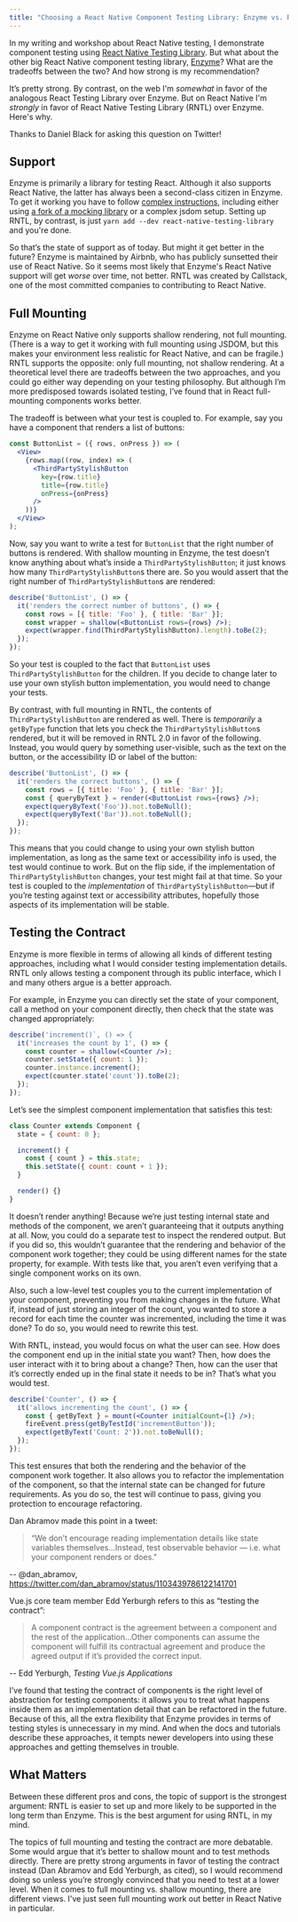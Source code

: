 ```yaml
---
title: "Choosing a React Native Component Testing Library: Enzyme vs. React Native Testing Library"
---
```


In my writing and workshop about React Native testing, I demonstrate component testing using [React Native Testing Library][rntl]. But what about the other big React Native component testing library, [Enzyme][enzyme]? What are the tradeoffs between the two? And how strong is my recommendation?

It’s pretty strong. By contrast, on the web I'm *somewhat* in favor of the analogous React Testing Library over Enzyme. But on React Native I'm *strongly* in favor of React Native Testing Library (RNTL) over Enzyme. Here's why.

Thanks to Daniel Black for asking this question on Twitter!

## Support
Enzyme is primarily a library for testing React. Although it also supports React Native, the latter has always been a second-class citizen in Enzyme. To get it working you have to follow [complex instructions](https://airbnb.io/enzyme/docs/guides/react-native.html), including either using [a fork of a mocking library](https://github.com/RealOrangeOne/react-native-mock) or a complex jsdom setup. Setting up RNTL, by contrast, is just `yarn add --dev react-native-testing-library` and you're done.

So that’s the state of support as of today. But might it get better in the future? Enzyme is maintained by Airbnb, who has publicly sunsetted their use of React Native. So it seems most likely that Enzyme's React Native support will get *worse* over time, not better. RNTL was created by Callstack, one of the most committed companies to contributing to React Native.

## Full Mounting
Enzyme on React Native only supports shallow rendering, not full mounting. (There is a way to get it working with full mounting using JSDOM, but this makes your environment less realistic for React Native, and can be fragile.) RNTL supports the opposite: only full mounting, not shallow rendering. At a theoretical level there are tradeoffs between the two approaches, and you could go either way depending on your testing philosophy. But although I’m more predisposed towards isolated testing, I’ve found that in React full-mounting components works better.

The tradeoff is between what your test is coupled to. For example, say you have a component that renders a list of buttons:

```jsx
const ButtonList = ({ rows, onPress }) => (
  <View>
    {rows.map((row, index) => (
      <ThirdPartyStylishButton
        key={row.title}
        title={row.title}
        onPress={onPress}
      />
    ))}
  </View>
);
```

Now, say you want to write a test for `ButtonList` that the right number of buttons is rendered. With shallow mounting in Enzyme, the test doesn’t know anything about what’s inside a `ThirdPartyStylishButton`; it just knows how many `ThirdPartyStylishButton`s there are. So you would assert that the right number of `ThirdPartyStylishButton`s are rendered:

```jsx
describe('ButtonList', () => {
  it('renders the correct number of buttons', () => {
    const rows = [{ title: 'Foo' }, { title: 'Bar' }];
    const wrapper = shallow(<ButtonList rows={rows} />);
    expect(wrapper.find(ThirdPartyStylishButton).length).toBe(2);
  });
});
```

So your test is coupled to the fact that `ButtonList` uses `ThirdPartyStylishButton` for the children. If you decide to change later to use your own stylish button implementation, you would need to change your tests.

By contrast, with full mounting in RNTL, the contents of `ThirdPartyStylishButton` are rendered as well. There is _temporarily_ a `getByType` function that lets you check the `ThirdPartyStylishButton`s rendered, but it will be removed in RNTL 2.0 in favor of the following. Instead, you would query by something user-visible, such as the text on the button, or the accessibility ID or label of the button:

```jsx
describe('ButtonList', () => {
  it('renders the correct buttons', () => {
    const rows = [{ title: 'Foo' }, { title: 'Bar' }];
    const { queryByText } = render(<ButtonList rows={rows} />);
    expect(queryByText('Foo')).not.toBeNull();
    expect(queryByText('Bar')).not.toBeNull();
  });
});
```

This means that you could change to using your own stylish button implementation, as long as the same text or accessibility info is used, the test would continue to work. But on the flip side, if the implementation of `ThirdPartyStylishButton` changes, your test might fail at that time. So your test is coupled to the _implementation_ of `ThirdPartyStylishButton`—but if you’re testing against text or accessibility attributes, hopefully those aspects of its implementation will be stable.

## Testing the Contract
Enzyme is more flexible in terms of allowing all kinds of different testing approaches, including what I would consider testing implementation details. RNTL only allows testing a component through its public interface, which I and many others argue is a better approach.

For example, in Enzyme you can directly set the state of your component, call a method on your component directly, then check that the state was changed appropriately:

```jsx
describe('increment()`, () => {
  it('increases the count by 1', () => {
    const counter = shallow(<Counter />);
    counter.setState({ count: 1 });
    counter.instance.increment();
    expect(counter.state('count')).toBe(2);
  });
});
```

Let’s see the simplest component implementation that satisfies this test:

```js
class Counter extends Component {
  state = { count: 0 };

  increment() {
    const { count } = this.state;
    this.setState({ count: count + 1 });
  }

  render() {}
}
```

It doesn’t render anything! Because we’re just testing internal state and methods of the component, we aren’t guaranteeing that it outputs anything at all. Now, you could do a separate test to inspect the rendered output. But if you did so, this wouldn’t guarantee that the rendering and behavior of the component work together; they could be using different names for the state property, for example. With tests like that, you aren’t even verifying that a single component works on its own.

Also, such a low-level test couples you to the current implementation of your component, preventing you from making changes in the future. What if, instead of just storing an integer of the count, you wanted to store a record for each time the counter was incremented, including the time it was done? To do so, you would need to rewrite this test.

With RNTL, instead, you would focus on what the user can see. How does the component end up in the initial state you want? Then, how does the user interact with it to bring about a change? Then, how can the user that it’s correctly ended up in the final state it needs to be in? That’s what you would test.

```jsx
describe('Counter', () => {
  it('allows incrementing the count', () => {
    const { getByText } = mount(<Counter initialCount={1} />);
    fireEvent.press(getByTestId('incrementButton'));
    expect(getByText('Count: 2')).not.toBeNull();
  });
});
```

This test ensures that both the rendering and the behavior of the component work together. It also allows you to refactor the implementation of the component, so that the internal state can be changed for future requirements. As you do so, the test will continue to pass, giving you protection to encourage refactoring.

Dan Abramov made this point in a tweet:

> “We don’t encourage reading implementation details like state variables themselves…Instead, test observable behavior — i.e. what your component renders or does."

-- @dan_abramov, <https://twitter.com/dan_abramov/status/1103439786122141701>

Vue.js core team member Edd Yerburgh refers to this as “testing the contract”:

> A component contract is the agreement between a component and the rest of the application…Other components can assume the component will fulfill its contractual agreement and produce the agreed output if it’s provided the correct input.

-- Edd Yerburgh, _Testing Vue.js Applications_

I’ve found that testing the contract of components is the right level of abstraction for testing components: it allows you to treat what happens inside them as an implementation detail that can be refactored in the future. Because of this, all the extra flexibility that Enzyme provides in terms of testing styles is unnecessary in my mind.  And when the docs and tutorials describe these approaches, it tempts newer developers into using these approaches and getting themselves in trouble.

## What Matters
Between these different pros and cons, the topic of support is the strongest argument: RNTL is easier to set up and more likely to be supported in the long term than Enzyme. This is the best argument for using RNTL, in my mind.

The topics of full mounting and testing the contract are more debatable. Some would argue that it’s better to shallow mount and to test methods directly. There are pretty strong arguments in favor of testing the contract instead (Dan Abramov and Edd Yerburgh, as cited), so I would recommend doing so unless you’re strongly convinced that you need to test at a lower level. When it comes to full mounting vs. shallow mounting, there are different views. I've just seen full mounting work out better in React Native in particular.

[enzyme]: https://airbnb.io/enzyme/
[rntl]: https://callstack.github.io/react-native-testing-library/
